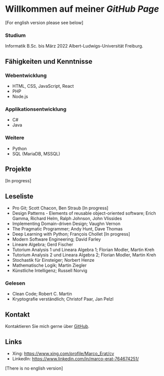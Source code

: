 # Willkommen auf meiner _GitHub Page_

\[For english version please see below\]

### Studium
Informatik B.Sc. bis März 2022
Albert-Ludwigs-Universität Freiburg.

## Fähigkeiten und Kenntnisse
### Webentwicklung
- HTML, CSS, JavaScript, React
- PHP
- Node.js

### Applikationsentwicklung
- C#
- Java

### Weitere
- Python
- SQL (MariaDB, MSSQL)

## Projekte
\[In progress\]

## Leseliste
- Pro Git; Scott Chacon, Ben Straub \[In progress\]
- Design Patterns - Elements of reusable object-oriented software; Erich Gamma, Richard Helm, Ralph Johnson, John Vlissides
- Implementing Domain-driven Design; Vaughn Vernon
- The Pragmatic Programmer; Andy Hunt, Dave Thomas
- Deep Learning with Python; François Chollet \[In progress\]
- Modern Software Engineering; David Farley
- Lineare Algebra; Gerd Fischer
- Tutorium Analysis 1 und Lineara Algebra 1; Florian Modler, Martin Kreh
- Tutorium Analysis 2 und Lineara Algebra 2; Florian Modler, Martin Kreh
- Stochastik für Einsteiger; Norbert Henze
- Mathematische Logik; Martin Ziegler
- Künstliche Intelligenz; Russell Norvig
### Gelesen
- Clean Code; Robert C. Martin
- Kryptografie verständlich; Christof Paar, Jan Pelzl

## Kontakt
Kontaktieren Sie mich gerne über [GitHub](https://github.com/MarcoErat/).

## Links
- Xing: https://www.xing.com/profile/Marco_Erat/cv
- LinkedIn: https://www.linkedin.com/in/marco-erat-764674251/

\[There is no english version\]
